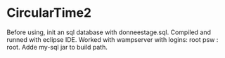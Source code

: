# CircularTime2
 
Before using, init an sql database with donneestage.sql.
Compiled and runned with eclipse IDE.
Worked with wampserver with logins: root psw : root.
Adde my-sql jar to build path.